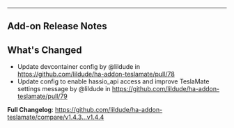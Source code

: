 ---

## Add-on Release Notes




## What's Changed
* Update devcontainer config by @lildude in https://github.com/lildude/ha-addon-teslamate/pull/78
* Update config to enable hassio_api access and improve TeslaMate settings message by @lildude in https://github.com/lildude/ha-addon-teslamate/pull/79


**Full Changelog**: https://github.com/lildude/ha-addon-teslamate/compare/v1.4.3...v1.4.4
